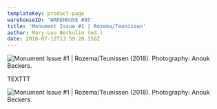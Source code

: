 ```yaml
---
templateKey: product-page
warehouseID: 'WAREHOUSE #85'
title: 'Monument Issue #1 | Rozema/Teunissen'
author: Mary-Lou Berkulin (ed.)
date: 2018-07-12T13:59:20.156Z
---
```

![Monument Issue #1 | Rozema/Teunissen (2018). Photography: Anouk Beckers.](/img/02_monument-01_photo_anouk-beckers.jpg "Monument Issue #1 | Rozema/Teunissen (2018). Photography: Anouk Beckers.")

TEXTTT 

![Monument Issue #1 | Rozema/Teunissen (2018). Photography: Anouk Beckers.](/img/01_monument-01_photo_anouk-beckers.jpg "Monument Issue #1 | Rozema/Teunissen (2018). Photography: Anouk Beckers.")

![]()